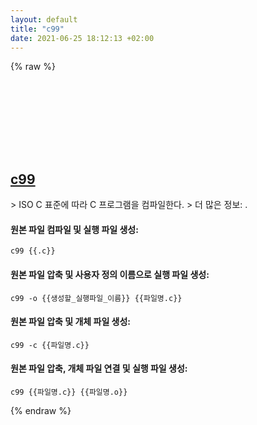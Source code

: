 ```yaml
---
layout: default
title: "c99"
date: 2021-06-25 18:12:13 +02:00
---
```

{% raw %}
<h2 id="c99">
  <a href="/ko/common/c99.html">c99</a> <a href="#c99"><svg class="icon">
    <use href="/assets/images/unicode_sprite.svg#link" />
  </svg></a>
</h2>
> ISO C 표준에 따라 C 프로그램을 컴파일한다.
> 더 많은 정보: <https://manned.org/c99>.

#### 원본 파일 컴파일 및 실행 파일 생성:
```shell
c99 {{.c}}
```
#### 원본 파일 압축 및 사용자 정의 이름으로 실행 파일 생성:
```shell
c99 -o {{생성할_실행파일_이름}} {{파일명.c}}
```
#### 원본 파일 압축 및 개체 파일 생성:
```shell
c99 -c {{파일명.c}}
```
#### 원본 파일 압축, 개체 파일 연결 및 실행 파일 생성:
```shell
c99 {{파일명.c}} {{파일명.o}}
```
{% endraw %}